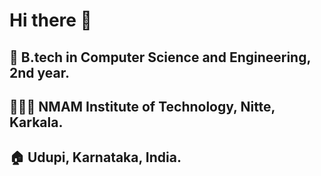 # Hi there 👋
## 📖 B.tech in Computer Science and Engineering, 2nd year.
## 👩🏻‍💻 NMAM Institute of Technology, Nitte, Karkala.
## 🏠 Udupi, Karnataka, India.
